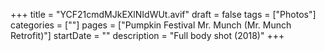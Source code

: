 +++
title = "YCF21cmdMJkEXlNIdWUt.avif"
draft = false
tags = ["Photos"]
categories = [""]
pages = ["Pumpkin Festival Mr. Munch (Mr. Munch Retrofit)"]
startDate = ""
description = "Full body shot (2018)"
+++
